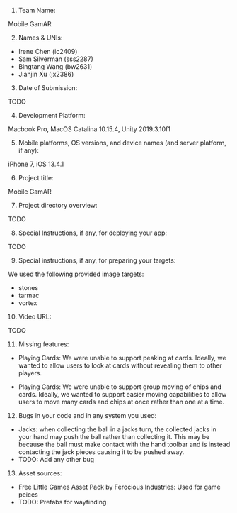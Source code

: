 1. Team Name:

Mobile GamAR

2. Names & UNIs:

- Irene Chen (ic2409)
- Sam Silverman (sss2287)
- Bingtang Wang (bw2631)
- Jianjin Xu (jx2386)

3. Date of Submission:

TODO

4. Development Platform:

Macbook Pro, MacOS Catalina 10.15.4, Unity 2019.3.10f1

5. Mobile platforms, OS versions, and device names (and server platform, if any): 

iPhone 7, iOS 13.4.1

6. Project title:

Mobile GamAR

7. Project directory overview:

TODO

8. Special Instructions, if any, for deploying your app: 

TODO

9. Special instructions, if any, for preparing your targets: 

We used the following provided image targets:
- stones
- tarmac
- vortex

10. Video URL: 

TODO

11. Missing features:

- Playing Cards: We were unable to support peaking at cards. Ideally, we wanted to allow users to look at cards without revealing them to other players.

- Playing Cards: We were unable to support group moving of chips and cards. Ideally, we wanted to support easier moving capabilities to allow users to move many cards and chips at once rather than one at a time.

12. Bugs in your code and in any system you used:

- Jacks: when collecting the ball in a jacks turn, the collected jacks in your hand may push the ball rather than collecting it. This may be because the ball must make contact with the hand toolbar and is instead contacting the jack pieces causing it to be pushed away.
- TODO: Add any other bug

13. Asset sources: 

- Free Little Games Asset Pack by Ferocious Industries: Used for game peices
- TODO: Prefabs for wayfinding
